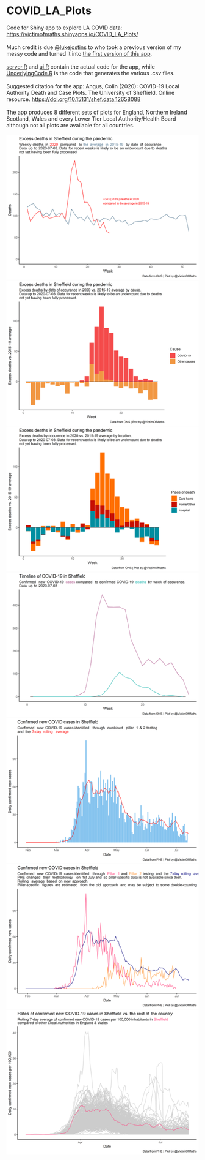 # COVID_LA_Plots
Code for Shiny app to explore LA COVID data: https://victimofmaths.shinyapps.io/COVID_LA_Plots/
<br><br>
Much credit is due [@lukejostins](https://twitter.com/lukejostins) to who took a previous version of my messy code and turned it into [the first version of this app](https://victimofshiny.shinyapps.io/shiny/).<br><br>
[server.R](https://github.com/VictimOfMaths/COVID_LA_Plots/blob/master/server.R) and [ui.R](https://github.com/VictimOfMaths/COVID_LA_Plots/blob/master/ui.R) contain the actual code for the app, while [UnderlyingCode.R](https://github.com/VictimOfMaths/COVID_LA_Plots/blob/master/UnderlyingCode.R) is the code that generates the various .csv files.
<br><br>
Suggested citation for the app: Angus, Colin (2020): COVID-19 Local Authority Death and Case Plots. The University of Sheffield. Online resource. https://doi.org/10.15131/shef.data.12658088
<br><br>
The app produces 8 different sets of plots for England, Northern Ireland Scotland, Wales and every Lower Tier Local Authority/Health Board although not all plots are available for all countries.
<br><br>
![Total excess deaths](https://github.com/VictimOfMaths/COVID_LA_Plots/blob/master/COVID_LA_Plots_1.png)
![Excess deaths by cause](https://github.com/VictimOfMaths/COVID_LA_Plots/blob/master/COVID_LA_Plots_2.png)
![Excess deaths by location](https://github.com/VictimOfMaths/COVID_LA_Plots/blob/master/COVID_LA_Plots_3.png)
![Cases vs deaths](https://github.com/VictimOfMaths/COVID_LA_Plots/blob/master/COVID_LA_Plots_4.png)
![Case numbers](https://github.com/VictimOfMaths/COVID_LA_Plots/blob/master/COVID_LA_Plots_5.png)
![Cases by pillar](https://github.com/VictimOfMaths/COVID_LA_Plots/blob/master/COVID_LA_Plots_6.png)
![Comparative case rates](https://github.com/VictimOfMaths/COVID_LA_Plots/blob/master/COVID_LA_Plots_7.png)
